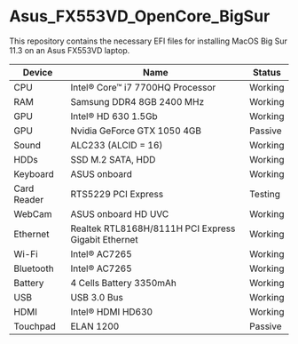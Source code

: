 # Asus_FX553VD_OpenCore_BigSur
This repository contains the necessary EFI files for installing MacOS Big Sur 11.3 on an Asus FX553VD laptop.

| Device      	| Name                                                	| Status  	|
|-------------	|-----------------------------------------------------	|---------	|
| CPU         	| Intel® Core™ i7 7700HQ Processor                    	| Working 	|
| RAM         	| Samsung DDR4 8GB 2400 MHz                           	| Working 	|
| GPU         	| Intel® HD 630 1.5Gb                                 	| Working 	|
| GPU         	| Nvidia GeForce GTX 1050 4GB                         	| Passive 	|
| Sound       	| ALC233 (ALCID = 16)                                 	| Working 	|
| HDDs        	| SSD M.2 SATA, HDD                                   	| Working 	|
| Keyboard    	| ASUS onboard                                        	| Working 	|
| Card Reader 	| RTS5229 PCI Express                                 	| Testing 	|
| WebCam      	| ASUS onboard HD UVC                                 	| Working 	|
| Ethernet    	| Realtek RTL8168H/8111H PCI Express Gigabit Ethernet 	| Working 	|
| Wi-Fi       	| Intel® AC7265                                       	| Working 	|
| Bluetooth   	| Intel® AC7265                                       	| Working 	|
| Battery     	| 4 Cells Battery 3350mAh                             	| Working 	|
| USB         	| USB 3.0 Bus                                         	| Working 	|
| HDMI        	| Intel® HDMI HD630                                   	| Working 	|
| Touchpad    	| ELAN 1200                                           	| Passive 	|
